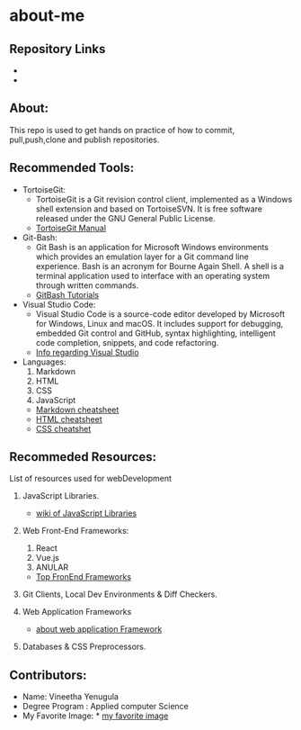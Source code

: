 # about-me
## Repository Links
   * 
   * 
## About:
   This repo is used to get hands on practice of how to commit, pull,push,clone and publish repositories.
## Recommended Tools:
   * TortoiseGit:
     * TortoiseGit is a Git revision control client, implemented as a Windows shell extension and based on TortoiseSVN. It is free software released under the GNU General Public License.
     * [TortoiseGit Manual](https://tortoisegit.org/docs/tortoisegit/)
   * Git-Bash:
     * Git Bash is an application for Microsoft Windows environments which provides an emulation layer for a Git command line experience. Bash is an acronym for Bourne Again Shell. A shell is a terminal application used to interface with an operating system through written commands.
     * [GitBash Tutorials](https://www.atlassian.com/git/tutorials/git-bash)
   * Visual Studio Code:
     * Visual Studio Code is a source-code editor developed by Microsoft for Windows, Linux and macOS. It includes support for debugging, embedded Git control and GitHub, syntax highlighting, intelligent code completion, snippets, and code refactoring.
     * [Info regarding Visual Studio](https://en.wikipedia.org/wiki/Visual_Studio_Code)
   * Languages:
     1. Markdown
     2. HTML
     3. CSS
     4. JavaScript
     * [Markdown cheatsheet](http://nestacms.com/docs/creating-content/markdown-cheat-sheet)
     * [HTML cheatsheet](http://www.simplehtmlguide.com/cheatsheet.php)
     * [CSS cheatshet](https://www.w3schools.com/cssref/)
## Recommeded Resources:
   List of resources used for webDevelopment
   1. JavaScript Libraries.
   
      * [wiki of JavaScript Libraries](https://en.wikipedia.org/wiki/List_of_JavaScript_libraries)
   2. Web Front-End Frameworks:
   
      1. React
      2. Vue.js 
      3. ANULAR
     
      * [Top FronEnd Frameworks](https://existek.com/blog/top-front-end-frameworks-2020/) 
   3. Git Clients, Local Dev Environments & Diff Checkers.
   4. Web Application Frameworks
      
      * [about web application Framework](https://www.scnsoft.com/blog/web-application-framework) 
   5. Databases & CSS Preprocessors.
## Contributors:
   * Name: Vineetha Yenugula
   * Degree Program : Applied computer Science
   * My Favorite Image:
    * [my favorite image](https://github.com/vineetha1996/about-me/blob/master/IMG_1232.JPG)




